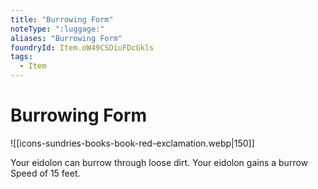 ```yaml
---
title: "Burrowing Form"
noteType: ":luggage:"
aliases: "Burrowing Form"
foundryId: Item.oW49CSDiuFDcGkls
tags:
  - Item
---
```


# Burrowing Form
![[icons-sundries-books-book-red-exclamation.webp|150]]

Your eidolon can burrow through loose dirt. Your eidolon gains a burrow Speed of 15 feet.
